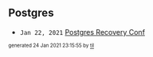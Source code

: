 ## Postgres


* <code>Jan 22, 2021</code> [Postgres Recovery Conf](2021-01-22T16-59-56-postgres-recovery-conf.md)

<sup><sub>generated 24 Jan 2021 23:15:55 by <a href='https://github.com/senorprogrammer/til'>til</a></sub></sup>
